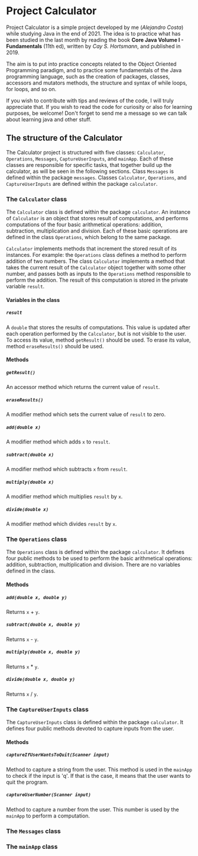 # Project Calculator

Project Calculator is a simple project developed by me (_Alejandro Costa_) while studying Java in the end of 2021. The idea is to practice what has been studied in the last month by reading the book **Core Java Volume I - Fundamentals** (11th ed), written by _Cay S. Hortsmann_, and published in 2019.

The aim is to put into practice concepts related to the Object Oriented Programming paradigm, and to practice some fundamentals of the Java programming language, such as the creation of packages, classes, accessors and mutators methods, the structure and syntax of while loops, for loops, and so on.

If you wish to contribute with tips and reviews of the code, I will truly appreciate that. If you wish to read the code for curiosity or also for learning purposes, be welcome! Don't forget to send me a message so we can talk about learning java and other stuff.

## The structure of the Calculator

The Calculator project is structured with five classes: `Calculator`, `Operations`, `Messages`, `CaptureUserInputs`, and `mainApp`. Each of these classes are responsible for specific tasks, that together build up the calculator, as will be seen in the following sections.
Class `Messages` is defined within the package `messages`. Classes `Calculator`, `Operations`, and `CaptureUserInputs` are defined within the package `calculator`.

### The `Calculator` class

The `Calculator` class is defined within the package `calculator`. An instance of `Calculator` is an object that stores result of computations, and performs computations of the four basic arithmetical operations: addition, subtraction, multiplication and division. Each of these basic operations are defined in the class `Operations`, which belong to the same package.

`Calculator` implements methods that increment the stored result of its instances. For example: the `Operations` class defines a method to perform addition of two numbers. The class `Calculator` implements a method that takes the current result of the `Calculator` object together with some other number, and passes both as inputs to the `Operations` method responsible to perform the addition. The result of this computation is stored in the private variable `result`.

#### Variables in the class

##### `result`
A `double` that stores the results of computations. This value is updated after each operation performed by the `Calculator`, but is not visible to the user. To access its value, method `getResult()` should be used. To erase its value, method `eraseResults()` should be used.

#### Methods

##### `getResult()`
An accessor method which returns the current value of `result`.

##### `eraseResults()`
A modifier method which sets the current value of `result` to zero.

##### `add(double x)`
A modifier method which adds `x` to `result`.

##### `subtract(double x)`
A modifier method which subtracts `x` from `result`.

##### `multiply(double x)`
A modifier method which multiplies `result` by `x`.

##### `divide(double x)`
A modifier method which divides `result` by `x`.

### The `Operations` class

The `Operations` class is defined within the package `calculator`. It defines four public methods to be used to perform the basic arithmetical operations: addition, subtraction, multiplication and division. There are no variables defined in the class.

#### Methods

##### `add(double x, double y)`
Returns `x` + `y`.

##### `subtract(double x, double y)`
Returns `x` - `y`.

##### `multiply(double x, double y)`
Returns `x` * `y`.

##### `divide(double x, double y)`
Returns `x` / `y`.

### The `CaptureUserInputs` class

The `CaptureUserInputs` class is defined within the package `calculator`. It defines four public methods devoted to capture inputs from the user.

#### Methods

##### `captureIfUserWantsToQuit(Scanner input)`
Method to capture a string from the user. This method is used in the `mainApp` to check if the input is 'q'. If that is the case, it means that the user wants to quit the program.

##### `captureUserNumber(Scanner input)`
Method to capture a number from the user. This number is used by the `mainApp` to perform a computation.

### The `Messages` class

### The `mainApp` class

